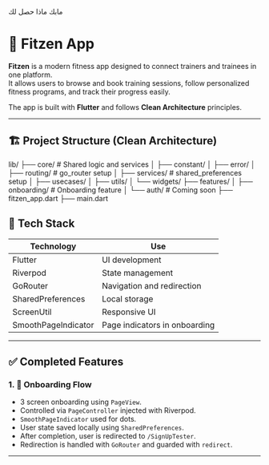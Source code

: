 مابك ماذا حصل لك
# 💪 Fitzen App

**Fitzen** is a modern fitness app designed to connect trainers and trainees in one platform.  
It allows users to browse and book training sessions, follow personalized fitness programs, and track their progress easily.

The app is built with **Flutter** and follows **Clean Architecture** principles.  

---
## 🏗 Project Structure (Clean Architecture)
lib/
├── core/                # Shared logic and services
│   ├── constant/
│   ├── error/
│   ├── routing/         # go_router setup
│   ├── services/        # shared_preferences setup
│   ├── usecases/
│   ├── utils/
│   └── widgets/
├── features/
│   ├── onboarding/      # Onboarding feature
│   └── auth/            # Coming soon
├── fitzen_app.dart
├── main.dart

## 🧠 Tech Stack

| Technology            | Use                                      |
|-----------------------|-------------------------------------------|
| Flutter               | UI development                           |
| Riverpod              | State management                         |
| GoRouter              | Navigation and redirection               |
| SharedPreferences     | Local storage                            |
| ScreenUtil            | Responsive UI                            |
| SmoothPageIndicator   | Page indicators in onboarding            |

---

## ✅ Completed Features

### 1. 🚀 Onboarding Flow

- 3 screen onboarding using `PageView`.
- Controlled via `PageController` injected with Riverpod.
- `SmoothPageIndicator` used for dots.
- User state saved locally using `SharedPreferences`.
- After completion, user is redirected to `/SignUpTester`.
- Redirection is handled with `GoRouter` and guarded with `redirect`.

---
